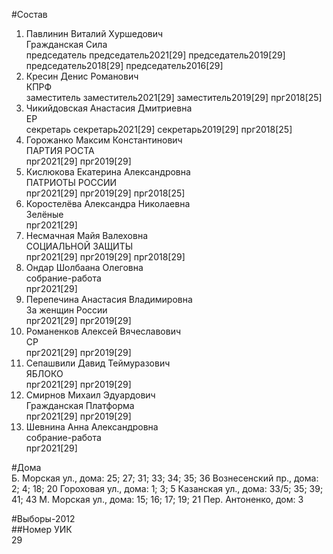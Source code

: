 #Состав  
1. Павлинин Виталий Хуршедович  
    Гражданская Сила  
    председатель председатель2021[29] председатель2019[29] председатель2018[29] председатель2016[29]  
2. Кресин Денис Романович  
    КПРФ  
    заместитель заместитель2021[29] заместитель2019[29] прг2018[25]  
3. Чикийдовская Анастасия Дмитриевна  
    ЕР  
    секретарь секретарь2021[29] секретарь2019[29] прг2018[25]  
4. Горожанко Максим Константинович  
    ПАРТИЯ РОСТА  
    прг2021[29] прг2019[29]  
5. Кислюкова Екатерина Александровна  
    ПАТРИОТЫ РОССИИ  
    прг2021[29] прг2019[29] прг2018[25]  
6. Коростелёва Александра Николаевна  
    Зелёные  
    прг2021[29]  
7. Несмачная Майя Валеховна  
    СОЦИАЛЬНОЙ ЗАЩИТЫ  
    прг2021[29] прг2019[29] прг2018[29]  
8. Ондар Шолбаана Олеговна  
    собрание-работа  
    прг2021[29]  
9. Перепечина Анастасия Владимировна  
    За женщин России  
    прг2021[29] прг2019[29]  
10. Романенков Алексей Вячеславович  
    СР  
    прг2021[29] прг2019[29]  
11. Сепашвили Давид Теймуразович  
    ЯБЛОКО  
    прг2021[29] прг2019[29]  
12. Смирнов Михаил Эдуардович  
    Гражданская Платформа  
    прг2021[29] прг2019[29]  
13. Шевнина Анна Александровна  
    собрание-работа  
    прг2021[29]  
  
#Дома  
Б. Морская ул., дома: 25; 27; 31; 33; 34; 35; 36 Вознесенский пр., дома: 2; 4; 18; 20 Гороховая ул., дома: 1; 3; 5 Казанская ул., дома: 33/5; 35; 39; 41; 43 М. Морская ул., дома: 15; 16; 17; 19; 21 Пер. Антоненко, дом: 3  
  
#Выборы-2012  
##Номер УИК  
29  
